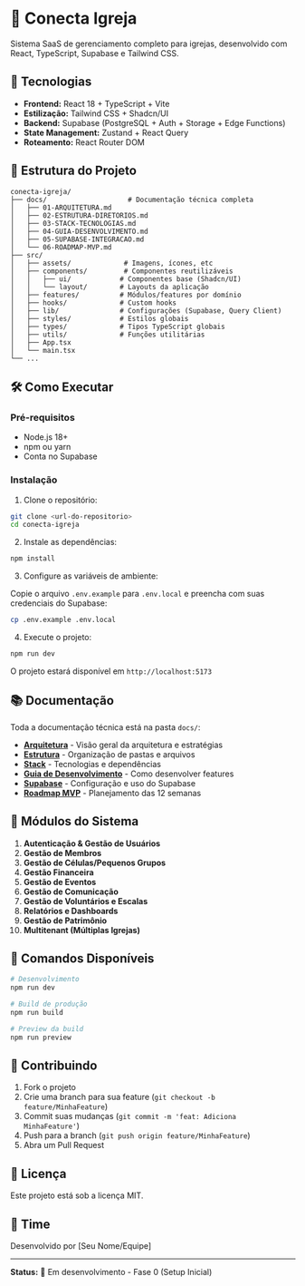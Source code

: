 # 🙏 Conecta Igreja

Sistema SaaS de gerenciamento completo para igrejas, desenvolvido com React, TypeScript, Supabase e Tailwind CSS.

## 🚀 Tecnologias

- **Frontend:** React 18 + TypeScript + Vite
- **Estilização:** Tailwind CSS + Shadcn/UI
- **Backend:** Supabase (PostgreSQL + Auth + Storage + Edge Functions)
- **State Management:** Zustand + React Query
- **Roteamento:** React Router DOM

## 📁 Estrutura do Projeto

```
conecta-igreja/
├── docs/                    # Documentação técnica completa
│   ├── 01-ARQUITETURA.md
│   ├── 02-ESTRUTURA-DIRETORIOS.md
│   ├── 03-STACK-TECNOLOGIAS.md
│   ├── 04-GUIA-DESENVOLVIMENTO.md
│   ├── 05-SUPABASE-INTEGRACAO.md
│   └── 06-ROADMAP-MVP.md
├── src/
│   ├── assets/             # Imagens, ícones, etc
│   ├── components/         # Componentes reutilizáveis
│   │   ├── ui/            # Componentes base (Shadcn/UI)
│   │   └── layout/        # Layouts da aplicação
│   ├── features/          # Módulos/features por domínio
│   ├── hooks/             # Custom hooks
│   ├── lib/               # Configurações (Supabase, Query Client)
│   ├── styles/            # Estilos globais
│   ├── types/             # Tipos TypeScript globais
│   ├── utils/             # Funções utilitárias
│   ├── App.tsx
│   └── main.tsx
└── ...
```

## 🛠️ Como Executar

### Pré-requisitos

- Node.js 18+ 
- npm ou yarn
- Conta no Supabase

### Instalação

1. Clone o repositório:
```bash
git clone <url-do-repositorio>
cd conecta-igreja
```

2. Instale as dependências:
```bash
npm install
```

3. Configure as variáveis de ambiente:

Copie o arquivo `.env.example` para `.env.local` e preencha com suas credenciais do Supabase:

```bash
cp .env.example .env.local
```

4. Execute o projeto:
```bash
npm run dev
```

O projeto estará disponível em `http://localhost:5173`

## 📚 Documentação

Toda a documentação técnica está na pasta `docs/`:

- **[Arquitetura](docs/01-ARQUITETURA.md)** - Visão geral da arquitetura e estratégias
- **[Estrutura](docs/02-ESTRUTURA-DIRETORIOS.md)** - Organização de pastas e arquivos
- **[Stack](docs/03-STACK-TECNOLOGIAS.md)** - Tecnologias e dependências
- **[Guia de Desenvolvimento](docs/04-GUIA-DESENVOLVIMENTO.md)** - Como desenvolver features
- **[Supabase](docs/05-SUPABASE-INTEGRACAO.md)** - Configuração e uso do Supabase
- **[Roadmap MVP](docs/06-ROADMAP-MVP.md)** - Planejamento das 12 semanas

## 🎯 Módulos do Sistema

1. **Autenticação & Gestão de Usuários**
2. **Gestão de Membros**
3. **Gestão de Células/Pequenos Grupos**
4. **Gestão Financeira**
5. **Gestão de Eventos**
6. **Gestão de Comunicação**
7. **Gestão de Voluntários e Escalas**
8. **Relatórios e Dashboards**
9. **Gestão de Patrimônio**
10. **Multitenant (Múltiplas Igrejas)**

## 📝 Comandos Disponíveis

```bash
# Desenvolvimento
npm run dev

# Build de produção
npm run build

# Preview da build
npm run preview
```

## 🤝 Contribuindo

1. Fork o projeto
2. Crie uma branch para sua feature (`git checkout -b feature/MinhaFeature`)
3. Commit suas mudanças (`git commit -m 'feat: Adiciona MinhaFeature'`)
4. Push para a branch (`git push origin feature/MinhaFeature`)
5. Abra um Pull Request

## 📄 Licença

Este projeto está sob a licença MIT.

## 👥 Time

Desenvolvido por [Seu Nome/Equipe]

---

**Status:** 🚧 Em desenvolvimento - Fase 0 (Setup Inicial)
